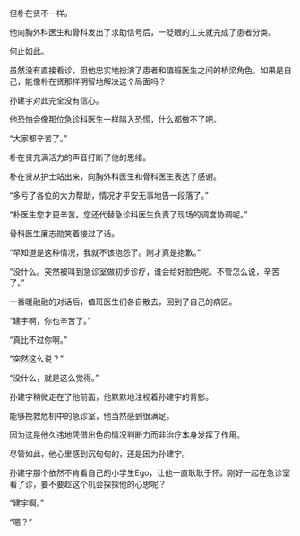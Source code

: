但朴在贤不一样。

他向胸外科医生和骨科发出了求助信号后，一眨眼的工夫就完成了患者分类。

何止如此。

虽然没有直接看诊，但他忠实地扮演了患者和值班医生之间的桥梁角色。如果是自己，能像朴在贤那样明智地解决这个局面吗？

孙建宇对此完全没有信心。

他恐怕会像那位急诊科医生一样陷入恐慌，什么都做不了吧。

“大家都辛苦了。”

朴在贤充满活力的声音打断了他的思绪。

朴在贤从护士站出来，向胸外科医生和骨科医生表达了感谢。

“多亏了各位的大力帮助，情况才平安无事地告一段落了。”

“朴医生您才更辛苦。您还代替急诊科医生负责了现场的调度协调呢。”

骨科医生廉志勋笑着接过了话。

“早知道是这种情况，我就不该抱怨了。刚才真是抱歉。”

“没什么。突然被叫到急诊室做初步诊疗，谁会给好脸色呢。不管怎么说，辛苦了。”

一番暖融融的对话后，值班医生们各自散去，回到了自己的病区。

“建宇啊，你也辛苦了。”

“真比不过你啊。”

“突然这么说？”

“没什么，就是这么觉得。”

孙建宇稍微走在了他前面，他默默地注视着孙建宇的背影。

能够挽救危机中的急诊室，他当然感到很满足。

因为这是他久违地凭借出色的情况判断力而非治疗本身发挥了作用。

尽管如此，他心里感到沉甸甸的，还是因为孙建宇。

孙建宇那个依然不肯看自己的小学生Ego，让他一直耿耿于怀。刚好一起在急诊室看了诊，要不要趁这个机会探探他的心思呢？

“建宇啊。”

“嗯？”